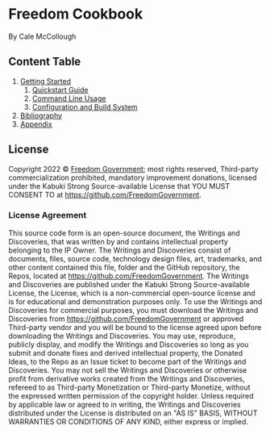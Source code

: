 # Freedom Cookbook

By Cale McCollough

## Content Table

1. [Getting Started](./GettingStarted/)
   1. [Quickstart Guide](./GettingStarted/QuickstartGuide)
   1. [Command Line Usage](./GettingStarted/CommandLineUsage)
   1. [Configuration and Build System](./GettingStarted/ConfigurationAndBuildSystem)
1. [Bibliography](./bibliography/)
1. [Appendix](./appendix/)

## License

Copyright 2022 © [Freedom Government](https://github.com/FreedomGovernment); most rights reserved, Third-party commercialization prohibited, mandatory improvement donations, licensed under the Kabuki Strong Source-available License that YOU MUST CONSENT TO at <https://github.com/FreedomGovernment>.

### License Agreement

This source code form is an open-source document, the Writings and Discoveries, that was written by and contains intellectual property belonging to the IP Owner. The Writings and Discoveries consist of documents, files, source code, technology design files, art, trademarks, and other content contained this file, folder and the GitHub repository, the Repos, located at <https://github.com/FreedomGovernment>. The Writings and Discoveries are published under the Kabuki Strong Source-available License, the License, which is a non-commercial open-source license and is for educational and demonstration purposes only. To use the Writings and Discoveries for commercial purposes, you must download the Writings and Discoveries from <https://github.com/FreedomGovernment> or approved Third-party vendor and you will be bound to the license agreed upon before downloading the Writings and Discoveries. You may use, reproduce, publicly display, and modify the Writings and Discoveries so long as you submit and donate fixes and derived intellectual property, the Donated Ideas, to the Repo as an Issue ticket to become part of the Writings and Discoveries. You may not sell the Writings and Discoveries or otherwise profit from derivative works created from the Writings and Discoveries, refereed to as Third-party Monetization or Third-party Monetize, without the expressed written permission of the copyright holder. Unless required by applicable law or agreed to in writing, the Writings and Discoveries distributed under the License is distributed on an "AS IS" BASIS, WITHOUT WARRANTIES OR CONDITIONS OF ANY KIND, either express or implied.
